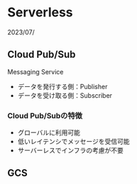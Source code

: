 # Serverless
2023/07/

## Cloud Pub/Sub
Messaging Service
- データを発行する側：Publisher
- データを受け取る側：Subscriber
### Cloud Pub/Subの特徴
- グローバルに利用可能
- 低いレイテンシでメッセージを受信可能
- サーバーレスでインフラの考慮が不要



## GCS
